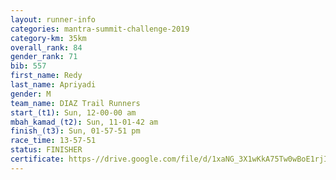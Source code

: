 ```yaml
---
layout: runner-info 
categories: mantra-summit-challenge-2019 
category-km: 35km 
overall_rank: 84
gender_rank: 71
bib: 557
first_name: Redy
last_name: Apriyadi
gender: M
team_name: DIAZ Trail Runners
start_(t1): Sun, 12-00-00 am
mbah_kamad_(t2): Sun, 11-01-42 am
finish_(t3): Sun, 01-57-51 pm
race_time: 13-57-51
status: FINISHER
certificate: https-//drive.google.com/file/d/1xaNG_3X1wKkA75Tw0wBoE1rjIc-7uL02/view?usp=sharing
---
```

